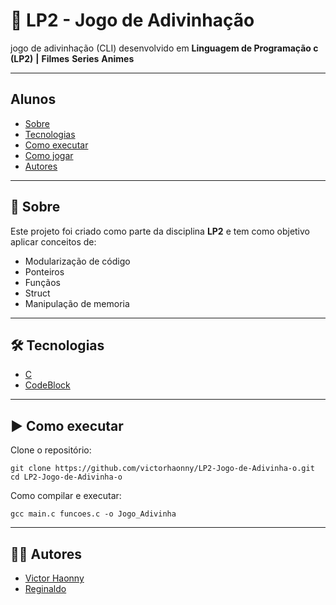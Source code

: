 # 🎲 LP2 - Jogo de Adivinhação

jogo de adivinhação (CLI) desenvolvido em **Linguagem de Programação c (LP2)** **|** **Filmes** **Series** **Animes**   

---

## Alunos
- [Sobre](#-sobre)
- [Tecnologias](#-tecnologias)
- [Como executar](#-como-executar)
- [Como jogar](#-como-jogar)
- [Autores](#-autores)
  
---

## 📌 Sobre
Este projeto foi criado como parte da disciplina **LP2** e tem como objetivo aplicar conceitos de: 

- Modularização de código
- Ponteiros
- Funçãos
- Struct
- Manipulação de memoria   

---

## 🛠 Tecnologias
- [C](https://devdocs.io/c/)
- [CodeBlock](https://www.codeblocks.org/)
  
---

## ▶ Como executar

Clone o repositório:

```
git clone https://github.com/victorhaonny/LP2-Jogo-de-Adivinha-o.git
cd LP2-Jogo-de-Adivinha-o
```

Como compilar e executar:

```
gcc main.c funcoes.c -o Jogo_Adivinha

```

---
## 🧑‍🎓 Autores
- [Victor Haonny](https://github.com/victorhaonny)
- [Reginaldo](https://github.com/Jr-Reginaldo999)
